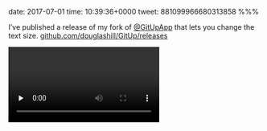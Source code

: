 date: 2017-07-01
time: 10:39:36+0000
tweet: 881099966680313858
%%%

I’ve published a release of my fork of [@GitUpApp](https://twitter.com/GitUpApp) that lets you change the text size. [github.com/douglashill/GitUp/releases](https://github.com/douglashill/GitUp/releases)

<video src="DDpLtUbXsAAw5i5.mp4" controls preload="none" />
